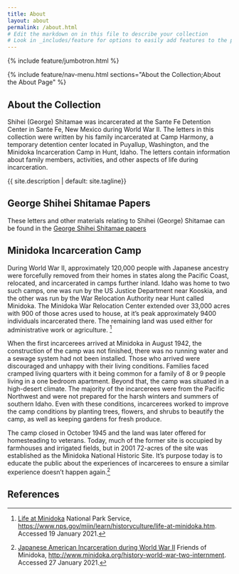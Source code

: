 ```yaml
---
title: About
layout: about
permalink: /about.html
# Edit the markdown on in this file to describe your collection
# Look in _includes/feature for options to easily add features to the page
---
```


{% include feature/jumbotron.html %} 

{% include feature/nav-menu.html sections="About the Collection;About the About Page" %}

## About the Collection

Shihei (George) Shitamae was incarcerated at the Sante Fe Detention Center in Sante Fe, New Mexico during World War II. The letters in this collection were written by his family incarcerated at Camp Harmony, a temporary detention center located in Puyallup, Washington, and the Minidoka Incarceration Camp in Hunt, Idaho. The letters contain information about family members, activities, and other aspects of life during incarceration.

{{ site.description | default: site.tagline}}

## George Shihei Shitamae Papers

These letters and other materials relating to Shihei (George) Shitamae can be found in the [George Shihei Shitamae papers](https://archiveswest.orbiscascade.org/ark:/80444/xv302637/)

## Minidoka Incarceration Camp

During World War II, approximately 120,000 people with Japanese ancestry were forcefully removed from their homes in states along the Pacific Coast, relocated, and incarcerated in camps further inland. Idaho was home to two such camps, one was run by the US Justice Department near Kooskia, and the other was run by the War Relocation Authority near Hunt called Minidoka. The Minidoka War Relocation Center extended over 33,000 acres with 900 of those acres used to house, at it’s peak approximately 9400 individuals incarcerated there. The remaining land was used either for administrative work or agriculture. [^1]

When the first incarcerees arrived at Minidoka in August 1942, the construction of the camp was not finished, there was no running water and a sewage system had not been installed. Those who arrived were discouraged and unhappy with their living conditions. Families faced cramped living quarters with it being common for a family of 8 or 9 people living in a one bedroom apartment. Beyond that, the camp was situated in a high-desert climate. The majority of the incarcerees were from the Pacific Northwest and were not prepared for the harsh winters and summers of southern Idaho. Even with these conditions, incarcerees worked to improve the camp conditions by planting trees, flowers, and shrubs to beautify the camp, as well as keeping gardens for fresh produce.

The camp closed in October 1945 and the land was later offered for homesteading to veterans. Today, much of the former site is occupied by farmhouses and irrigated fields, but in 2001 72-acres of the site was established as the Minidoka National Historic Site. It’s purpose today is to educate the public about the experiences of incarcerees to ensure a similar experience doesn’t happen again.[^2]


## References

[^1]: [Life at Minidoka](https://perma.cc/EWJ2-K45T) National Park Service, https://www.nps.gov/miin/learn/historyculture/life-at-minidoka.htm. Accessed 19 January 2021.

[^2]: [Japanese American Incarceration during World War II](https://perma.cc/7962-PWMB) Friends of Minidoka, http://www.minidoka.org/history-world-war-two-internment. Accessed 27 January 2021.



